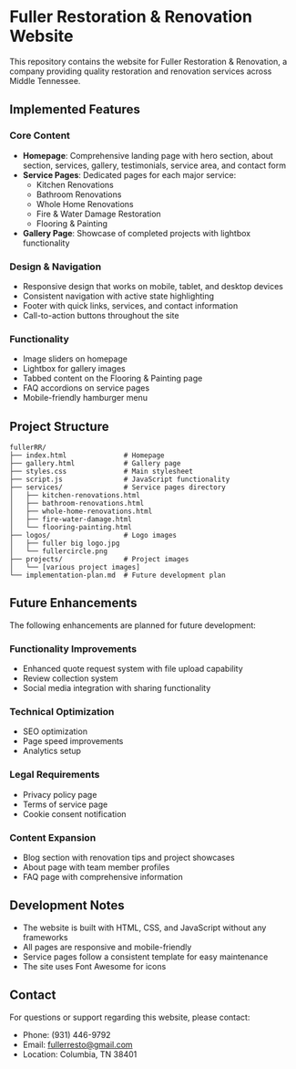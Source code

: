 # Fuller Restoration & Renovation Website

This repository contains the website for Fuller Restoration & Renovation, a company providing quality restoration and renovation services across Middle Tennessee.

## Implemented Features

### Core Content
- **Homepage**: Comprehensive landing page with hero section, about section, services, gallery, testimonials, service area, and contact form
- **Service Pages**: Dedicated pages for each major service:
  - Kitchen Renovations
  - Bathroom Renovations
  - Whole Home Renovations
  - Fire & Water Damage Restoration
  - Flooring & Painting
- **Gallery Page**: Showcase of completed projects with lightbox functionality

### Design & Navigation
- Responsive design that works on mobile, tablet, and desktop devices
- Consistent navigation with active state highlighting
- Footer with quick links, services, and contact information
- Call-to-action buttons throughout the site

### Functionality
- Image sliders on homepage
- Lightbox for gallery images
- Tabbed content on the Flooring & Painting page
- FAQ accordions on service pages
- Mobile-friendly hamburger menu

## Project Structure

```
fullerRR/
├── index.html              # Homepage
├── gallery.html            # Gallery page
├── styles.css              # Main stylesheet
├── script.js               # JavaScript functionality
├── services/               # Service pages directory
│   ├── kitchen-renovations.html
│   ├── bathroom-renovations.html
│   ├── whole-home-renovations.html
│   ├── fire-water-damage.html
│   └── flooring-painting.html
├── logos/                  # Logo images
│   ├── fuller big logo.jpg
│   └── fullercircle.png
├── projects/               # Project images
│   └── [various project images]
└── implementation-plan.md  # Future development plan
```

## Future Enhancements

The following enhancements are planned for future development:

### Functionality Improvements
- Enhanced quote request system with file upload capability
- Review collection system
- Social media integration with sharing functionality

### Technical Optimization
- SEO optimization
- Page speed improvements
- Analytics setup

### Legal Requirements
- Privacy policy page
- Terms of service page
- Cookie consent notification

### Content Expansion
- Blog section with renovation tips and project showcases
- About page with team member profiles
- FAQ page with comprehensive information

## Development Notes

- The website is built with HTML, CSS, and JavaScript without any frameworks
- All pages are responsive and mobile-friendly
- Service pages follow a consistent template for easy maintenance
- The site uses Font Awesome for icons

## Contact

For questions or support regarding this website, please contact:

- Phone: (931) 446-9792
- Email: fullerresto@gmail.com
- Location: Columbia, TN 38401